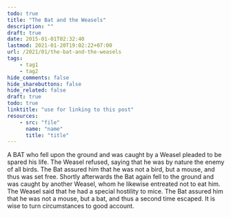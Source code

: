 ```yaml
---
todo: true
title: "The Bat and the Weasels"
description: ""
draft: true
date: 2015-01-01T02:32:40
lastmod: 2021-01-20T19:02:22+07:00
url: /2021/01/the-bat-and-the-weasels
tags:
    - tag1
    - tag2
hide_comments: false
hide_sharebuttons: false
hide_related: false
draft: true
todo: true
linktitle: "use for linking to this post"
resources:
    - src: "file"
      name: "name"
      title: "title"
---
```


A BAT who fell upon the ground and was caught by a Weasel pleaded to be spared his life. The Weasel refused, saying that he was by nature the enemy of all birds. The Bat assured him that he was not a bird, but a mouse, and thus was set free. Shortly afterwards the Bat again fell to the ground and was caught by another Weasel, whom he likewise entreated not to eat him. The Weasel said that he had a special hostility to mice. The Bat assured him that he was not a mouse, but a bat, and thus a second time escaped.
It is wise to turn circumstances to good account.

